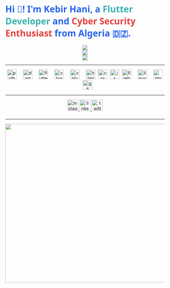 <h1 align="left" style="color: #2563eb; font-family: 'Segoe UI', sans-serif; font-weight: 600;">
  Hi 👋! I'm Kebir Hani, a <span style="color: #38b2ac;">Flutter Developer</span> and 
  <span style="color: #e53e3e;">Cyber Security Enthusiast</span> from Algeria 🇩🇿.
</h1>

<div align="center">
  <img src="https://github-readme-stats.vercel.app/api?username=0xPr0f3ss0r&theme=vue-dark&show_icons=true&hide_border=false&count_private=true"/>
  <br />
  <img src="https://github-readme-streak-stats.herokuapp.com/?user=0xPr0f3ss0r&theme=vue-dark&hide_border=false" />
  <br />
  <img src = "https://github-readme-stats.vercel.app/api/top-langs/?username=0xPr0f3ss0r&theme=vue-dark&show_icons=true&hide_border=false&layout=compact" />
</div>

<hr />

<div align="center">
  <img src="https://cdn.jsdelivr.net/gh/devicons/devicon/icons/python/python-original.svg" height="30" alt="python logo"  />
  <img width="12" />
  <img src="https://cdn.jsdelivr.net/gh/devicons/devicon/icons/dart/dart-original.svg" height="30" alt="dart logo"  />
  <img width="12" />
  <img src="https://cdn.jsdelivr.net/gh/devicons/devicon/icons/flutter/flutter-original.svg" height="30" alt="flutter logo"  />
  <img width="12" />
  <img src="https://cdn.jsdelivr.net/gh/devicons/devicon/icons/c/c-original.svg" height="30" alt="c logo"  />
  <img width="12" />
  <img src="https://cdn.jsdelivr.net/gh/devicons/devicon/icons/cplusplus/cplusplus-original.svg" height="30" alt="cplusplus logo"  />
  <img width="12" />
  <img src="https://cdn.jsdelivr.net/gh/devicons/devicon/icons/html5/html5-original.svg" height="30" alt="html logo" />
  <img with="12" />
  <img src="https://cdn.jsdelivr.net/gh/devicons/devicon/icons/css3/css3-original.svg" height="30" alt="css logo" />
  <img widh="12" />
  <img src="https://cdn.jsdelivr.net/gh/devicons/devicon/icons/javascript/javascript-original.svg" height="30" alt="js logo" />
  <img widh="12" />
  <img src="https://cdn.jsdelivr.net/gh/devicons/devicon/icons/firebase/firebase-plain.svg" height="30" alt="firebase logo"  />
  <img width="12" />
  <img src="https://cdn.jsdelivr.net/gh/devicons/devicon/icons/linux/linux-original.svg" height="30" alt="linux logo"  />
  <img width="12" />
  <img src="https://cdn.jsdelivr.net/gh/devicons/devicon/icons/mysql/mysql-original.svg" height="30" alt="mysql logo"  />
  <img width="12" />
  <img src="https://cdn.jsdelivr.net/gh/devicons/devicon/icons/git/git-original.svg" height="30" alt="git logo"  />
</div>
<hr />
<div align="center">
  <a href="https://www.instagram.com/hani_____kr_/?utm_source=ig_web_button_share_sheet" target="_blank">
    <img src="https://img.shields.io/static/v1?message=Instagram&logo=instagram&label=&color=E4405F&logoColor=white&labelColor=&style=for-the-badge" height="35" alt="instagram logo"  />
  </a>
  <a href="https://www.linkedin.com/in/kebir-hani" target="_blank">
    <img src="https://img.shields.io/static/v1?message=LinkedIn&logo=linkedin&label=&color=0077B5&logoColor=white&labelColor=&style=for-the-badge" height="35" alt="linkedin logo"  />
  </a>
  <a href="https://x.com/0xM4G1sT3r" target="_blank">
    <img src="https://img.shields.io/static/v1?message=Twitter&logo=twitter&label=&color=1DA1F2&logoColor=white&labelColor=&style=for-the-badge" height="35" alt="twitter logo"  />
  </a>
</div>

###
<hr />
<img align="center" height="500" width ="1600" src="https://media.giphy.com/media/6xE1FNcorRInS/giphy.gif?cid=ecf05e479acyjtzvpfmb1ccw8127o5xkh1hl99jw1vmsbz3z&ep=v1_gifs_related&rid=giphy.gif&ct=g"  />

###

